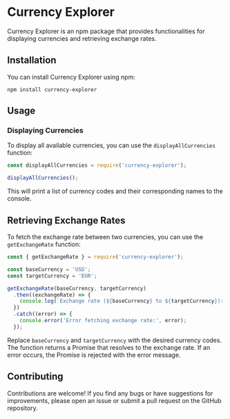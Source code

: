 # Currency Explorer

Currency Explorer is an npm package that provides functionalities for displaying currencies and retrieving exchange rates.

## Installation

You can install Currency Explorer using npm:

    npm install currency-explorer

## Usage

### Displaying Currencies

To display all available currencies, you can use the `displayAllCurrencies` function:

```javascript
const displayAllCurrencies = require('currency-explorer');

displayAllCurrencies();

````
This will print a list of currency codes and their corresponding names to the console.

 ## Retrieving Exchange Rates
 To fetch the exchange rate between two currencies, you can use the `getExchangeRate` function:
```javascript
const { getExchangeRate } = require('currency-explorer');

const baseCurrency = 'USD';
const targetCurrency = 'EUR';

getExchangeRate(baseCurrency, targetCurrency)
  .then((exchangeRate) => {
    console.log(`Exchange rate (${baseCurrency} to ${targetCurrency}): ${exchangeRate}`);
  })
  .catch((error) => {
    console.error('Error fetching exchange rate:', error);
  });
```
Replace `baseCurrency` and `targetCurrency` with the desired currency codes. The function returns a Promise that resolves to the exchange rate. If an error occurs, the Promise is rejected with the error message.

##  Contributing
Contributions are welcome! If you find any bugs or have suggestions for improvements, please open an issue or submit a pull request on the GitHub repository.
